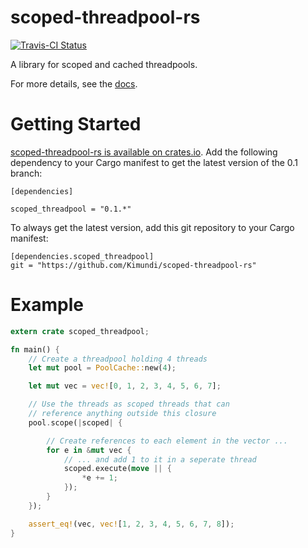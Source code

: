 scoped-threadpool-rs
==============

[![Travis-CI Status](https://travis-ci.org/Kimundi/scoped-threadpool-rs.png?branch=master)](https://travis-ci.org/Kimundi/scoped-threadpool-rs)

A library for scoped and cached threadpools.

For more details, see the [docs](http://kimundi.github.io/scoped-threadpool-rs/scoped_threadpool/index.html).

# Getting Started

[scoped-threadpool-rs is available on crates.io](https://crates.io/crates/scoped_threadpool).
Add the following dependency to your Cargo manifest to get the latest version of the 0.1 branch:
```
[dependencies]

scoped_threadpool = "0.1.*"
```

To always get the latest version, add this git repository to your
Cargo manifest:

```
[dependencies.scoped_threadpool]
git = "https://github.com/Kimundi/scoped-threadpool-rs"
```
# Example

```rust
extern crate scoped_threadpool;

fn main() {
    // Create a threadpool holding 4 threads
    let mut pool = PoolCache::new(4);

    let mut vec = vec![0, 1, 2, 3, 4, 5, 6, 7];

    // Use the threads as scoped threads that can
    // reference anything outside this closure
    pool.scope(|scoped| {

        // Create references to each element in the vector ...
        for e in &mut vec {
            // ... and add 1 to it in a seperate thread
            scoped.execute(move || {
                *e += 1;
            });
        }
    });

    assert_eq!(vec, vec![1, 2, 3, 4, 5, 6, 7, 8]);
}
```
